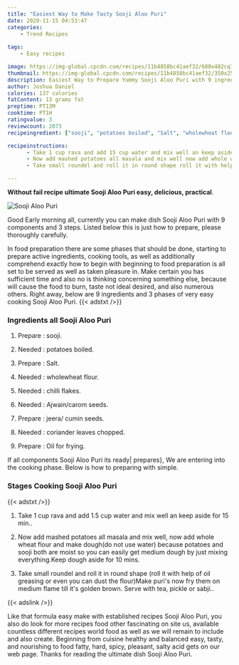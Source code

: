 ```yaml
---
title: "Easiest Way to Make Tasty Sooji Aloo Puri"
date: 2020-11-15 04:53:47
categories:
    - Trend Recipes
    
tags:
    - Easy recipes

image: https://img-global.cpcdn.com/recipes/11b4858bc41aef32/680x482cq70/sooji-aloo-puri-recipe-main-photo.jpg
thumbnail: https://img-global.cpcdn.com/recipes/11b4858bc41aef32/350x250cq70/sooji-aloo-puri-recipe-main-photo.jpg
description: Easiest Way to Prepare Yummy Sooji Aloo Puri with 9 ingredients and 3 stages of easy cooking.
author: Joshua Daniel
calories: 137 calories
fatContent: 13 grams fat
preptime: PT13M
cooktime: PT1H
ratingvalue: 3
reviewcount: 2073
recipeingredient: ["sooji", "potatoes boiled", "Salt", "wholewheat flour", "chilli flakes", "Ajwaincarom seeds", "jeera cumin seeds", "coriander leaves chopped", "Oil for frying"]

recipeinstructions: 
      - Take 1 cup rava and add 15 cup water and mix well an keep aside for 15 min 
      - Now add mashed potatoes all masala and mix well now add whole wheat flour and make doughdo not use water because potatoes and sooji both are moist so you can easily get medium dough by just mixing everythingKeep dough aside for 10 mins 
      - Take small roundel and roll it in round shape roll it with help of oil greasing or even you can dust the flourMake puris now fry them on medium flame till its golden brown Serve with tea pickle or sabji

---
```




**Without fail recipe ultimate Sooji Aloo Puri easy, delicious, practical**. 


![Sooji Aloo Puri](https://img-global.cpcdn.com/recipes/11b4858bc41aef32/680x482cq70/sooji-aloo-puri-recipe-main-photo.jpg "Sooji Aloo Puri")




Good Early morning all, currently you can make dish Sooji Aloo Puri with 9 components and 3 steps. Listed below this is just how to prepare, please thoroughly carefully.

In food preparation there are some phases that should be done, starting to prepare active ingredients, cooking tools, as well as additionally comprehend exactly how to begin with beginning to food preparation is all set to be served as well as taken pleasure in. Make certain you has sufficient time and also no is thinking concerning something else, because will cause the food to burn, taste not ideal desired, and also numerous others. Right away, below are 9 ingredients and 3 phases of very easy cooking Sooji Aloo Puri.
{{< adstxt />}}

### Ingredients all Sooji Aloo Puri


1. Prepare  : sooji.

1. Needed  : potatoes boiled.

1. Prepare  : Salt.

1. Needed  : wholewheat flour.

1. Needed  : chilli flakes.

1. Needed  : Ajwain/carom seeds.

1. Prepare  : jeera/ cumin seeds.

1. Needed  : coriander leaves chopped.

1. Prepare  : Oil for frying.



If all components Sooji Aloo Puri its ready| prepares}, We are entering into the cooking phase. Below is how to preparing with simple.

### Stages Cooking Sooji Aloo Puri

{{< adstxt />}}


1. Take 1 cup rava and add 1.5 cup water and mix well an keep aside for 15 min..



1. Now add mashed potatoes all masala and mix well, now add whole wheat flour and make dough(do not use water) because potatoes and sooji both are moist so you can easily get medium dough by just mixing everything.Keep dough aside for 10 mins.



1. Take small roundel and roll it in round shape (roll it with help of oil greasing or even you can dust the flour)Make puri&#39;s now fry them on medium flame till it&#39;s golden brown. Serve with tea, pickle or sabji..





{{< adslink />}}

Like that formula easy make with established recipes Sooji Aloo Puri, you also do look for more recipes food other fascinating on site us, available countless different recipes world food as well as we will remain to include and also create. Beginning from cuisine healthy and balanced easy, tasty, and nourishing to food fatty, hard, spicy, pleasant, salty acid gets on our web page. Thanks for reading the ultimate dish Sooji Aloo Puri.
